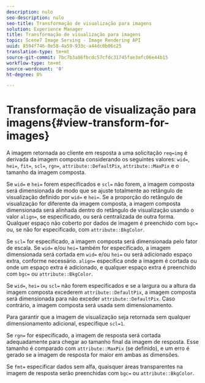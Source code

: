 ```yaml
---
description: nulo
seo-description: nulo
seo-title: Transformação de visualização para imagens
solution: Experience Manager
title: Transformação de visualização para imagens
topic: Scene7 Image Serving - Image Rendering API
uuid: 8594f746-0e58-4a59-933c-a44dc0b06c25
translation-type: tm+mt
source-git-commit: 7bc7b3a86fbcdc57cfdc31745fae3afc06e44b15
workflow-type: tm+mt
source-wordcount: '0'
ht-degree: 0%

---
```



# Transformação de visualização para imagens{#view-transform-for-images}

A imagem retornada ao cliente em resposta a uma solicitação `req=img` é derivada da imagem composta considerando os seguintes valores: `wid=`, `hei=`, `fit=`, `scl=`, `rgn=`, `attribute::DefaultPix`, `attribute::MaxPix` e o tamanho da imagem composta.

Se `wid=` e `hei=` forem especificados e `scl=` não forem, a imagem composta será dimensionada de modo que se ajuste totalmente ao retângulo de visualização definido por `wid=` e `hei=`. Se a proporção do retângulo de visualização for diferente da imagem composta, a imagem composta dimensionada será alinhada dentro do retângulo de visualização usando o valor `align=`, se especificado, ou será centralizada de outra forma. Qualquer espaço não coberto por dados de imagem é preenchido com `bgc=` ou, se não for especificado, com `attribute::BkgColor`.

Se `scl=` for especificado, a imagem composta será dimensionada pelo fator de escala. Se `wid=` e/ou `hei=` também for especificado, a imagem dimensionada será cortada em `wid=` e/ou `hei=` ou será adicionado espaço extra, conforme necessário. `align=` especifica onde a imagem é cortada ou onde um espaço extra é adicionado, e qualquer espaço extra é preenchido com  `bgc=` ou  `attribute::BkgColor`.

Se `wid=`, `hei=` ou `scl=` não forem especificados e se a largura ou a altura da imagem composta excederem `attribute::DefaultPix`, a imagem composta será dimensionada para não exceder `attribute::DefaultPix`. Caso contrário, a imagem composta será usada sem dimensionamento.

Para garantir que a imagem de visualização seja retornada sem qualquer dimensionamento adicional, especifique `scl=1`.

Se `rgn=` for especificado, a imagem de resposta será cortada adequadamente para chegar ao tamanho final da imagem de resposta. Esse tamanho é comparado com `attribute::MaxPix` (se definido), e um erro é gerado se a imagem de resposta for maior em ambas as dimensões.

Se `fmt=` especificar dados sem alfa, quaisquer áreas transparentes na imagem de resposta serão preenchidas com `bgc=` ou `attribute::BkgColor`.
